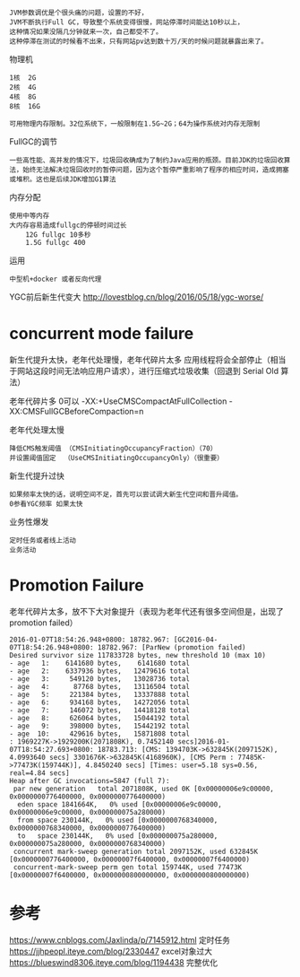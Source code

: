 
    JVM参数调优是个很头痛的问题，设置的不好，
    JVM不断执行Full GC，导致整个系统变得很慢，网站停滞时间能达10秒以上，
    这种情况如果没隔几分钟就来一次，自己都受不了。
    这种停滞在测试的时候看不出来，只有网站pv达到数十万/天的时候问题就暴露出来了。
	
	
	
物理机

    1核  2G
    2核  4G
    4核  8G
    8核  16G 
    
    可用物理内存限制。32位系统下，一般限制在1.5G~2G；64为操作系统对内存无限制
	

FullGC的调节

    一些高性能、高并发的情况下，垃圾回收确成为了制约Java应用的瓶颈。目前JDK的垃圾回收算法，始终无法解决垃圾回收时的暂停问题，因为这个暂停严重影响了程序的相应时间，造成拥塞或堆积。这也是后续JDK增加G1算法

内存分配

    使用中等内存
    大内存容易造成fullgc的停顿时间过长
        12G fullgc 10多秒
        1.5G fullgc 400

运用

    中型机+docker 或者反向代理



	






YGC前后新生代变大
http://lovestblog.cn/blog/2016/05/18/ygc-worse/



# concurrent mode failure


新生代提升太快，老年代处理慢，老年代碎片太多
应用线程将会全部停止（相当于网站这段时间无法响应用户请求），进行压缩式垃圾收集（回退到 Serial Old 算法）

老年代碎片多
	0可以
	-XX:+UseCMSCompactAtFullCollection
	-XX:CMSFullGCBeforeCompaction=n    

老年代处理太慢
	
	降低CMS触发阈值 （CMSInitiatingOccupancyFraction）（70）
	并设置阈值固定  （UseCMSInitiatingOccupancyOnly）（很重要）

新生代提升过快

	
	如果频率太快的话，说明空间不足，首先可以尝试调大新生代空间和晋升阈值。
	0参看YGC频率 如果太快

业务性爆发

	定时任务或者线上活动
	业务活动

# Promotion Failure


老年代碎片太多，放不下大对象提升（表现为老年代还有很多空间但是，出现了 promotion failed）


	2016-01-07T18:54:26.948+0800: 18782.967: [GC2016-04-07T18:54:26.948+0800: 18782.967: [ParNew (promotion failed)
	Desired survivor size 117833728 bytes, new threshold 10 (max 10)
	- age   1:    6141680 bytes,    6141680 total
	- age   2:    6337936 bytes,   12479616 total
	- age   3:     549120 bytes,   13028736 total
	- age   4:      87768 bytes,   13116504 total
	- age   5:     221384 bytes,   13337888 total
	- age   6:     934168 bytes,   14272056 total
	- age   7:     146072 bytes,   14418128 total
	- age   8:     626064 bytes,   15044192 total
	- age   9:     398000 bytes,   15442192 total
	- age  10:     429616 bytes,   15871808 total
	: 1969227K->1929200K(2071808K), 0.7452140 secs]2016-01-07T18:54:27.693+0800: 18783.713: [CMS: 1394703K->632845K(2097152K), 4.0993640 secs] 3301676K->632845K(4168960K), [CMS Perm : 77485K->77473K(159744K)], 4.8450240 secs] [Times: user=5.18 sys=0.56, real=4.84 secs]
	Heap after GC invocations=5847 (full 7):
	 par new generation   total 2071808K, used 0K [0x00000006e9c00000, 0x0000000776400000, 0x0000000776400000)
	  eden space 1841664K,   0% used [0x00000006e9c00000, 0x00000006e9c00000, 0x000000075a280000)
	  from space 230144K,   0% used [0x0000000768340000, 0x0000000768340000, 0x0000000776400000)
	  to   space 230144K,   0% used [0x000000075a280000, 0x000000075a280000, 0x0000000768340000)
	 concurrent mark-sweep generation total 2097152K, used 632845K [0x0000000776400000, 0x00000007f6400000, 0x00000007f6400000)
	 concurrent-mark-sweep perm gen total 159744K, used 77473K [0x00000007f6400000, 0x0000000800000000, 0x0000000800000000)


 



# 参考

https://www.cnblogs.com/Jaxlinda/p/7145912.html  定时任务
https://jjhpeopl.iteye.com/blog/2330447  excel对象过大
https://blueswind8306.iteye.com/blog/1194438  完整优化
